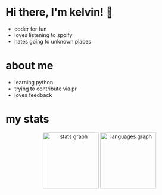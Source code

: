 # Hi there, I'm kelvin! 👋
- coder for fun
- loves listening to spoify
- hates going to unknown places

# about me
- learning python
- trying to contribute via pr
- loves feedback

# my stats
<div align="center">
  <img src="https://github-readme-stats.vercel.app/api?username=kelvinlikescoding&hide_title=false&hide_rank=false&show_icons=true&include_all_commits=true&count_private=true&disable_animations=false&theme=dark&locale=en&hide_border=true" height="150" alt="stats graph"  />
  <img src="https://github-readme-stats.vercel.app/api/top-langs?username=kelvinlikescoding&locale=en&hide_title=false&layout=compact&card_width=320&langs_count=5&theme=dark&hide_border=true" height="150" alt="languages graph"  />
</div>
